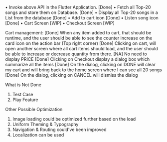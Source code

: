 • Invoke above API in the Flutter Application. [Done]
• Fetch all Top-20 songs and store them on Database. [Done]
• Display all Top-20 songs in a List from the database [Done]
• Add to cart icon [Done]
• Listen song icon [Done]
• Cart Screen [WIP]
• Checkout Screen [WIP]

Cart management:
[Done] When any item added to cart, that should be runtime, and the user should be able to see the counter increase on the card icon on the action bar (Top right corner)
[Done] Clicking on cart, will open another screen where all cart items should load, and the user should be able to increase or decrease quantity from there.
[NA] No need to display PRICE
[Done] Clicking on Checkout display a dialog box which summarize all the items
[Done] On the dialog, clicking on DONE will clear my cart and will bring back to the home screen where I can see all 20 songs
[Done] On the dialog, clicking on CANCEL will dismiss the dialog

What is Not Done
1. Test Case
2. Play Feature

Other Possible Optimization
1. Image loading could be optimized further based on the load
2. Uniform Theming & Typography
3. Navigation & Routing could've been improved
4. Localization can be used